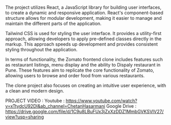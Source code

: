 The project utilizes React, a JavaScript library for building user interfaces, to create a dynamic and responsive application. React's component-based structure allows for modular development, making it easier to manage and maintain the different parts of the application.

Tailwind CSS is used for styling the user interface. It provides a utility-first approach, allowing developers to apply pre-defined classes directly in the markup. This approach speeds up development and provides consistent styling throughout the application.

In terms of functionality, the Zomato frontend clone includes features such as restaurant listings, menu display and the ability to Dispaly restaurant in Pune. These features aim to replicate the core functionality of Zomato, allowing users to browse and order food from various restaurants.

The clone project also focuses on creating an intuitive user experience, with a clean and modern design.

PROJECT VIDEO :
Youtube  : https://www.youtube.com/watch?v=xTtydcU92DI&ab_channel=ChetanHasarmani
Google Drive : https://drive.google.com/file/d/1C9u8LBuFUx3jZxXzDDZ1MmbGVKSVlV27/view?usp=sharing

